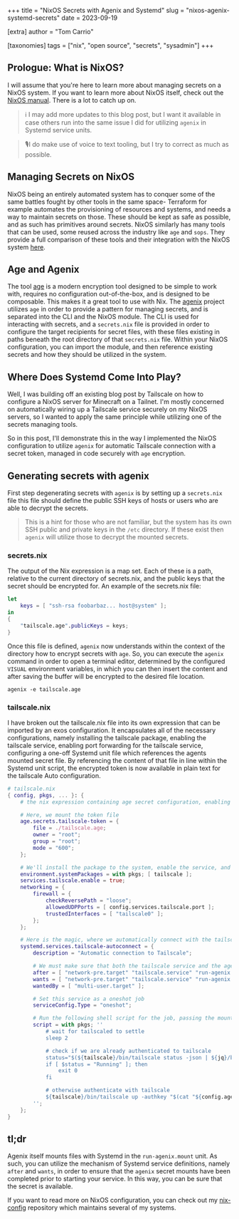 +++
title = "NixOS Secrets with Agenix and Systemd"
slug = "nixos-agenix-systemd-secrets"
date = 2023-09-19

[extra]
author = "Tom Carrio"

[taxonomies]
tags = ["nix", "open source", "secrets", "sysadmin"]
+++

## Prologue: What is NixOS?

I will assume that you're here to learn more about managing secrets on a NixOS system. If you want to learn more about NixOS itself, check out the [NixOS manual]. There is a lot to catch up on.

> ℹ️ I may add more updates to this blog post, but I want it available in case others run into the same issue I did for utilizing `agenix` in Systemd service units.

> 🎙️I do make use of voice to text tooling, but I try to correct as much as possible.

## Managing Secrets on NixOS

NixOS being an entirely automated system has to conquer some of the same battles fought by other tools in the same space- Terraform for example automates the provisioning of resources and systems, and needs a way to maintain secrets on those. These should be kept as safe as possible, and as such has primitives around secrets. NixOS similarly has many tools that can be used, some reused across the industry like `age` and `sops`. They provide a full comparison of these tools and their integration with the NixOS system [here][NixOS Secrets Wiki].

## Age and Agenix

The tool [age] is a modern encryption tool designed to be simple to work with, requires no configuration out-of-the-box, and is designed to be composable. This makes it a great tool to use with Nix. The [agenix] project utilizes `age` in order to provide a pattern for managing secrets, and is separated into the CLI and the NixOS module. The CLI is used for interacting with secrets, and a `secrets.nix` file is provided in order to configure the target recipients for secret files, with these files existing in paths beneath the root directory of that `secrets.nix` file. Within your NixOS configuration, you can import the module, and then reference existing secrets and how they should be utilized in the system.

## Where Does Systemd Come Into Play?

Well, I was building off an existing blog post by Tailscale on how to configure a NixOS server for Minecraft on a Tailnet. I'm mostly concerned on automatically wiring up a Tailscale service securely on my NixOS servers, so I wanted to apply the same principle while utilizing one of the secrets managing tools.

So in this post, I'll demonstrate this in the way I implemented the NixOS configuration to utilize `agenix` for automatic Tailscale connection with a secret token, managed in code securely with `age` encryption.

## Generating secrets with agenix

First step degenerating secrets with `agenix` is by setting up a `secrets.nix` file this file should define the public SSH keys of hosts or users who are able to decrypt the secrets.

> This is a hint for those who are not familiar, but the system has its own SSH public and private keys in the `/etc` directory. If these exist then `agenix` will utilize those to decrypt the mounted secrets.

### secrets.nix

The output of the Nix expression is a map set. Each of these is a path, relative to the current directory of secrets.nix, and the public keys that the secret should be encrypted for. An example of the secrets.nix file:

```nix
let
    keys = [ "ssh-rsa foobarbaz... host@system" ];
in
{
    "tailscale.age".publicKeys = keys;
}
```

Once this file is defined, `agenix` now understands within the context of the directory how to encrypt secrets with `age`. So, you can execute the `agenix` command in order to open a terminal editor, determined by the configured `VISUAL` environment variables, in which you can then insert the content and after saving the buffer will be encrypted to the desired file location.

```
agenix -e tailscale.age
```

### tailscale.nix

I have broken out the tailscale.nix file into its own expression that can be imported by an exos configuration. It encapsulates all of the necessary configurations, namely installing the tailscale package, enabling the tailscale service, enabling port forwarding for the tailscale service, configuring a one-off Systemd unit file which references the agents mounted secret file. By referencing the content of that file in line within the Systemd unit script, the encrypted token is now available in plain text for the tailscale Auto configuration.

```nix
# tailscale.nix
{ config, pkgs, ... }: {
    # the nix expression containing age secret configuration, enabling tailscale packages and service, networking rules, and the systemd autoconnect unit file

    # Here, we mount the token file
    age.secrets.tailscale-token = {
        file = ./tailscale.age;
        owner = "root";
        group = "root";
        mode = "600";
    };

    # We'll install the package to the system, enable the service, and set up some networking rules
    environment.systemPackages = with pkgs; [ tailscale ];
    services.tailscale.enable = true;
    networking = {
        firewall = {
            checkReversePath = "loose";
            allowedUDPPorts = [ config.services.tailscale.port ];
            trustedInterfaces = [ "tailscale0" ];
        };
    };

    # Here is the magic, where we automatically connect with the tailscale CLI by passing our secret token, and ensure that agenix mounting was completed
    systemd.services.tailscale-autoconnect = {
        description = "Automatic connection to Tailscale";

        # We must make sure that both the tailscale service and the agenix file mounting are running / complete before trying to connect to tailscale
        after = [ "network-pre.target" "tailscale.service" "run-agenix.d.mount" ];
        wants = [ "network-pre.target" "tailscale.service" "run-agenix.d.mount" ];
        wantedBy = [ "multi-user.target" ];

        # Set this service as a oneshot job
        serviceConfig.Type = "oneshot";

        # Run the following shell script for the job, passing the mounted secret for the tailscale connection
        script = with pkgs; ''
            # wait for tailscaled to settle
            sleep 2

            # check if we are already authenticated to tailscale
            status="$(${tailscale}/bin/tailscale status -json | ${jq}/bin/jq -r .BackendState)"
            if [ $status = "Running" ]; then
                exit 0
            fi

            # otherwise authenticate with tailscale
            ${tailscale}/bin/tailscale up -authkey "$(cat "${config.age.secrets.tailscale-token.path}")"
        '';
    };
}
```

## tl;dr

Agenix itself mounts files with Systemd in the `run-agenix.mount` unit. As such, you can utilize the mechanism of Systemd service definitions, namely `after` and `wants`, in order to ensure that the `agenix` secret mounts have been completed prior to starting your service. In this way, you can be sure that the secret is available.

If you want to read more on NixOS configuration, you can check out my [nix-config] repository which maintains several of my systems.

<!-- References -->

[NixOS Manual]: https://nixos.org/manual/
[NixOS Secrets Wiki]: https://nixos.wiki/wiki/Comparison_of_secret_managing_schemes
[age]: https://age-encryption.org/
[agenix]: https://github.com/ryantm/agenix
[nix-config]: https://github.com/tcarrio/nix-config